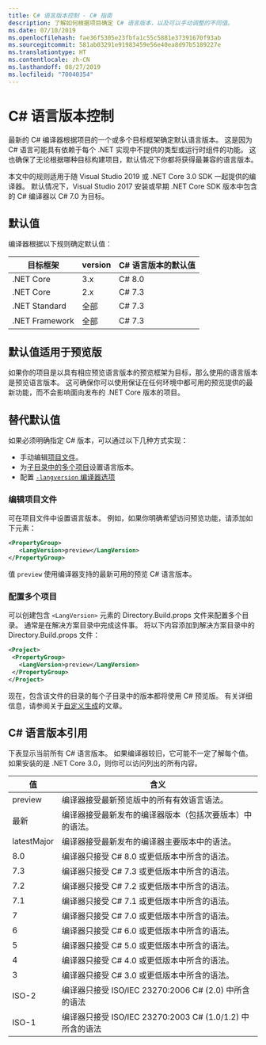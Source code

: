 ```yaml
---
title: C# 语言版本控制 - C# 指南
description: 了解如何根据项目确定 C# 语言版本，以及可以手动调整的不同值。
ms.date: 07/10/2019
ms.openlocfilehash: fae36f5305e23fbfa1c55c5881e37391670f93ab
ms.sourcegitcommit: 581ab03291e91983459e56e40ea8d97b5189227e
ms.translationtype: HT
ms.contentlocale: zh-CN
ms.lasthandoff: 08/27/2019
ms.locfileid: "70040354"
---
```

# <a name="c-language-versioning"></a>C# 语言版本控制

最新的 C# 编译器根据项目的一个或多个目标框架确定默认语言版本。 这是因为 C# 语言可能具有依赖于每个 .NET 实现中不提供的类型或运行时组件的功能。 这也确保了无论根据哪种目标构建项目，默认情况下你都将获得最兼容的语言版本。

本文中的规则适用于随 Visual Studio 2019 或 .NET Core 3.0 SDK 一起提供的编译器。 默认情况下，Visual Studio 2017 安装或早期 .NET Core SDK 版本中包含的 C# 编译器以 C# 7.0 为目标。 

## <a name="defaults"></a>默认值

编译器根据以下规则确定默认值：

|目标框架|version|C# 语言版本的默认值|
|----------------|-------|---------------------------|
|.NET Core|3.x|C# 8.0|
|.NET Core|2.x|C# 7.3|
|.NET Standard|全部|C# 7.3|
|.NET Framework|全部|C# 7.3|

## <a name="default-for-previews"></a>默认值适用于预览版

如果你的项目是以具有相应预览语言版本的预览框架为目标，那么使用的语言版本是预览语言版本。 这可确保你可以使用保证在任何环境中都可用的预览提供的最新功能，而不会影响面向发布的 .NET Core 版本的项目。

## <a name="override-a-default"></a>替代默认值

如果必须明确指定 C# 版本，可以通过以下几种方式实现：

- 手动编辑[项目文件](#edit-the-project-file)。
- 为[子目录中的多个项目](#configure-multiple-projects)设置语言版本。
- 配置 [`-langversion` 编译器选项](compiler-options/langversion-compiler-option.md)

### <a name="edit-the-project-file"></a>编辑项目文件

可在项目文件中设置语言版本。 例如，如果你明确希望访问预览功能，请添加如下元素：

```xml
<PropertyGroup>
   <LangVersion>preview</LangVersion>
</PropertyGroup>
```

值 `preview` 使用编译器支持的最新可用的预览 C# 语言版本。

### <a name="configure-multiple-projects"></a>配置多个项目

可以创建包含 `<LangVersion>` 元素的 Directory.Build.props  文件来配置多个目录。 通常是在解决方案目录中完成这件事。 将以下内容添加到解决方案目录中的 Directory.Build.props  文件：

```xml
<Project>
 <PropertyGroup>
   <LangVersion>preview</LangVersion>
 </PropertyGroup>
</Project>
```

现在，包含该文件的目录的每个子目录中的版本都将使用 C# 预览版。 有关详细信息，请参阅关于[自定义生成](/visualstudio/msbuild/customize-your-build)的文章。

## <a name="c-language-version-reference"></a>C# 语言版本引用

下表显示当前所有 C# 语言版本。 如果编译器较旧，它可能不一定了解每个值。 如果安装的是 .NET Core 3.0，则你可以访问列出的所有内容。

|值|含义|
|------------|-------------|
|preview|编译器接受最新预览版中的所有有效语言语法。|
|最新|编译器接受最新发布的编译器版本（包括次要版本）中的语法。|
|latestMajor|编译器接受最新发布的编译器主要版本中的语法。|
|8.0|编译器只接受 C# 8.0 或更低版本中所含的语法。|
|7.3|编译器只接受 C# 7.3 或更低版本中所含的语法。|
|7.2|编译器只接受 C# 7.2 或更低版本中所含的语法。|
|7.1|编译器只接受 C# 7.1 或更低版本中所含的语法。|
|7|编译器只接受 C# 7.0 或更低版本中所含的语法。|
|6|编译器只接受 C# 6.0 或更低版本中所含的语法。|
|5|编译器只接受 C# 5.0 或更低版本中所含的语法。|
|4|编译器只接受 C# 4.0 或更低版本中所含的语法。|
|3|编译器只接受 C# 3.0 或更低版本中所含的语法。|
|ISO-2|编译器只接受 ISO/IEC 23270:2006 C# (2.0) 中所含的语法 |
|ISO-1|编译器只接受 ISO/IEC 23270:2003 C# (1.0/1.2) 中所含的语法 |

